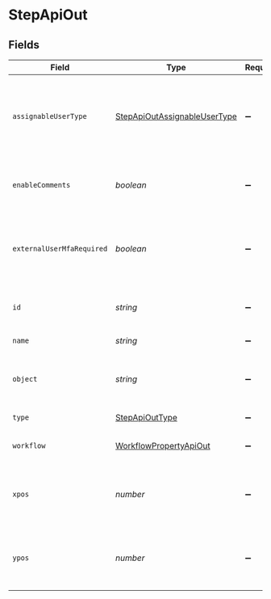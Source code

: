 # StepApiOut


## Fields

| Field                                                                               | Type                                                                                | Required                                                                            | Description                                                                         | Example                                                                             |
| ----------------------------------------------------------------------------------- | ----------------------------------------------------------------------------------- | ----------------------------------------------------------------------------------- | ----------------------------------------------------------------------------------- | ----------------------------------------------------------------------------------- |
| `assignableUserType`                                                                | [StepApiOutAssignableUserType](../../models/shared/stepapioutassignableusertype.md) | :heavy_minus_sign:                                                                  | Indicates which users are allowed to be assigned this step on a record              | APP_USERS                                                                           |
| `enableComments`                                                                    | *boolean*                                                                           | :heavy_minus_sign:                                                                  | Whether comments are displayed on a step                                            | false                                                                               |
| `externalUserMfaRequired`                                                           | *boolean*                                                                           | :heavy_minus_sign:                                                                  | Whether MFA is required for external users to access this step.                     | false                                                                               |
| `id`                                                                                | *string*                                                                            | :heavy_minus_sign:                                                                  | The unique ID of this Risk Cloud resource                                           | a1b2c3d4                                                                            |
| `name`                                                                              | *string*                                                                            | :heavy_minus_sign:                                                                  | The name of the step                                                                | Identify Risk                                                                       |
| `object`                                                                            | *string*                                                                            | :heavy_minus_sign:                                                                  | Identifies the type of object this data represents                                  | step                                                                                |
| `type`                                                                              | [StepApiOutType](../../models/shared/stepapiouttype.md)                             | :heavy_minus_sign:                                                                  | The type of the step                                                                | ORIGIN                                                                              |
| `workflow`                                                                          | [WorkflowPropertyApiOut](../../models/shared/workflowpropertyapiout.md)             | :heavy_minus_sign:                                                                  | The parent workflow of the step                                                     |                                                                                     |
| `xpos`                                                                              | *number*                                                                            | :heavy_minus_sign:                                                                  | The x-coordinate of the step in the application builder                             | 20                                                                                  |
| `ypos`                                                                              | *number*                                                                            | :heavy_minus_sign:                                                                  | The y-coordinate of the step in the application builder                             | 20                                                                                  |